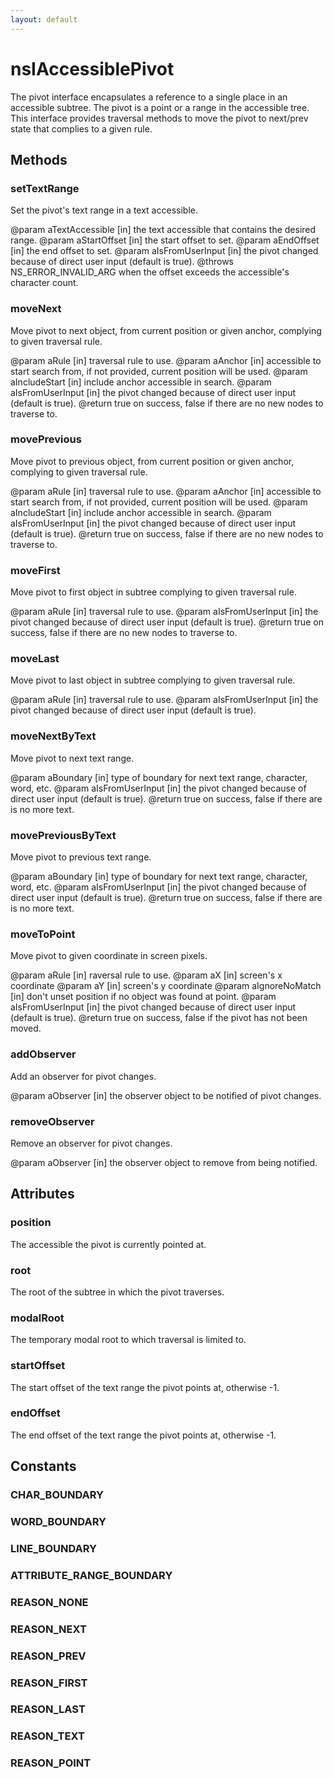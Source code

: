 ```yaml
---
layout: default
---
```


# nsIAccessiblePivot #

The pivot interface encapsulates a reference to a single place in an accessible
subtree. The pivot is a point or a range in the accessible tree. This interface
provides traversal methods to move the pivot to next/prev state that complies 
to a given rule.


## Methods ##

### setTextRange ###

Set the pivot's text range in a text accessible.

@param aTextAccessible  [in] the text accessible that contains the desired
                          range.
@param aStartOffset     [in] the start offset to set.
@param aEndOffset       [in] the end offset to set.
@param aIsFromUserInput [in] the pivot changed because of direct user input
                          (default is true).
@throws NS_ERROR_INVALID_ARG when the offset exceeds the accessible's
  character count.


### moveNext ###

Move pivot to next object, from current position or given anchor,
complying to given traversal rule.

@param aRule            [in] traversal rule to use.
@param aAnchor          [in] accessible to start search from, if not provided,
                          current position will be used.
@param aIncludeStart    [in] include anchor accessible in search.
@param aIsFromUserInput [in] the pivot changed because of direct user input
                          (default is true).
@return true on success, false if there are no new nodes to traverse to.


### movePrevious ###

Move pivot to previous object, from current position or given anchor,
complying to given traversal rule.

@param aRule            [in] traversal rule to use.
@param aAnchor          [in] accessible to start search from, if not provided,
                          current position will be used.
@param aIncludeStart    [in] include anchor accessible in search.
@param aIsFromUserInput [in] the pivot changed because of direct user input
                          (default is true).
@return true on success, false if there are no new nodes to traverse to.


### moveFirst ###

Move pivot to first object in subtree complying to given traversal rule.

@param aRule            [in] traversal rule to use.
@param aIsFromUserInput [in] the pivot changed because of direct user input
                          (default is true).
@return true on success, false if there are no new nodes to traverse to.


### moveLast ###

Move pivot to last object in subtree complying to given traversal rule.

@param aRule            [in] traversal rule to use.
@param aIsFromUserInput [in] the pivot changed because of direct user input
                          (default is true).


### moveNextByText ###

Move pivot to next text range.

@param aBoundary        [in] type of boundary for next text range,
                          character, word, etc.
@param aIsFromUserInput [in] the pivot changed because of direct user input
                          (default is true).
@return true on success, false if there are is no more text.


### movePreviousByText ###

Move pivot to previous text range.

@param aBoundary        [in] type of boundary for next text range,
                          character, word, etc.
@param aIsFromUserInput [in] the pivot changed because of direct user input
                          (default is true).
@return true on success, false if there are is no more text.


### moveToPoint ###

Move pivot to given coordinate in screen pixels.

@param aRule            [in]  raversal rule to use.
@param aX               [in]  screen's x coordinate
@param aY               [in]  screen's y coordinate
@param aIgnoreNoMatch   [in]  don't unset position if no object was found
                          at point.
@param aIsFromUserInput [in] the pivot changed because of direct user input
                          (default is true).
@return true on success, false if the pivot has not been moved.


### addObserver ###

Add an observer for pivot changes.

@param aObserver [in] the observer object to be notified of pivot changes.


### removeObserver ###

Remove an observer for pivot changes.

@param aObserver [in] the observer object to remove from being notified.


## Attributes ##

### position ###

The accessible the pivot is currently pointed at.


### root ###

The root of the subtree in which the pivot traverses.


### modalRoot ###

The temporary modal root to which traversal is limited to.


### startOffset ###

The start offset of the text range the pivot points at, otherwise -1.


### endOffset ###

The end offset of the text range the pivot points at, otherwise -1.


## Constants ##

### CHAR_BOUNDARY ###

### WORD_BOUNDARY ###

### LINE_BOUNDARY ###

### ATTRIBUTE_RANGE_BOUNDARY ###

### REASON_NONE ###

### REASON_NEXT ###

### REASON_PREV ###

### REASON_FIRST ###

### REASON_LAST ###

### REASON_TEXT ###

### REASON_POINT ###

